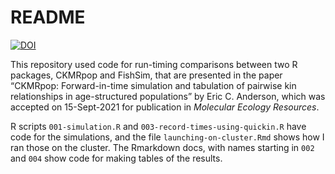 README
================

[![DOI](https://zenodo.org/badge/338614949.svg)](https://zenodo.org/badge/latestdoi/338614949)

This repository used code for run-timing comparisons between two R
packages, CKMRpop and FishSim, that are presented in the paper “CKMRpop:
Forward-in-time simulation and tabulation of pairwise kin relationships
in age-structured populations” by Eric C. Anderson, which was accepted
on 15-Sept-2021 for publication in *Molecular Ecology Resources*.

R scripts `001-simulation.R` and `003-record-times-using-quickin.R` have
code for the simulations, and the file `launching-on-cluster.Rmd` shows
how I ran those on the cluster. The Rmarkdown docs, with names starting
in `002` and `004` show code for making tables of the results.
